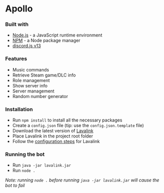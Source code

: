 # Apollo

### Built with

* [Node.js](https://nodejs.org/en/) - a JavaScript runtime environment
* [NPM](https://www.npmjs.com/) - a Node package manager
* [discord.js v13](https://discord.js.org/#/)

### Features

* Music commands
* Retrieve Steam game/DLC info
* Role management
* Show server info
* Server management
* Random number generator

### Installation

* Run `npm install` to install all the necessary packages
* Create a `config.json` file (tip: use the `config.json.template` file)
* Download the latest version of [Lavalink](https://github.com/freyacodes/Lavalink/releases)
* Place Lavalink in the project root folder
* Follow the [configuration steps](https://github.com/freyacodes/Lavalink) for Lavalink

### Running the bot

* Run `java -jar lavalink.jar`
* Run `node .`

_Note: running `node .` before running `java -jar lavalink.jar` will cause the bot to fail_
